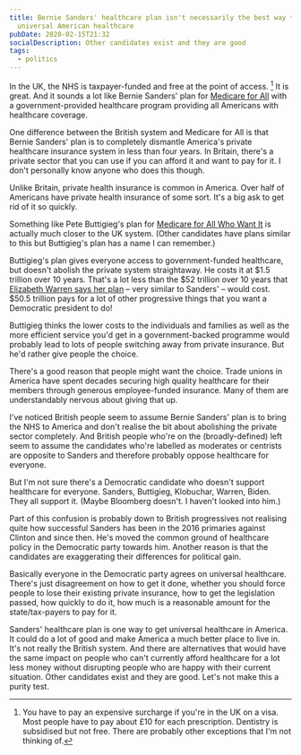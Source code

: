 ```yaml
---
title: Bernie Sanders' healthcare plan isn't necessarily the best way to
  universal American healthcare
pubDate: 2020-02-15T21:32
socialDescription: Other candidates exist and they are good
tags:
  - politics
---
```


In the UK, the NHS is taxpayer-funded and free at the point of access. [^1] It is great. And it sounds a lot like Bernie Sanders' plan for [Medicare for All](https://berniesanders.com/issues/medicare-for-all) with a government-provided healthcare program providing all Americans with healthcare coverage.

One difference between the British system and Medicare for All is that Bernie Sanders' plan is to completely dismantle America's private healthcare insurance system in less than four years. In Britain, there's a private sector that you can use if you can afford it and want to pay for it. I don't personally know anyone who does this though.

Unlike Britain, private health insurance is common in America. Over half of Americans have private health insurance of some sort. It's a big ask to get rid of it so quickly.

Something like Pete Buttigieg's plan for [Medicare for All Who Want It](https://peteforamerica.com/policies/health-care) is actually much closer to the UK system. (Other candidates have plans similar to this but Buttigieg's plan has a name I can remember.)

Buttigieg's plan gives everyone access to government-funded healthcare, but doesn't abolish the private system straightaway. He costs it at $1.5 trillion over 10 years. That's a lot less than the $52 trillion over 10 years that [Elizabeth Warren says her plan](https://elizabethwarren.com/plans/paying-for-m4a) – very similar to Sanders' – would cost. $50.5 trillion pays for a lot of other progressive things that you want a Democratic president to do!

Buttigieg thinks the lower costs to the individuals and families as well as the more efficient service you'd get in a government-backed programme would probably lead to lots of people switching away from private insurance. But he'd rather give people the choice.

There's a good reason that people might want the choice. Trade unions in America have spent decades securing high quality healthcare for their members through generous employee-funded insurance. Many of them are understandably nervous about giving that up.

I've noticed British people seem to assume Bernie Sanders' plan is to bring the NHS to America and don't realise the bit about abolishing the private sector completely. And British people who're on the (broadly-defined) left seem to assume the candidates who're labelled as moderates or centrists are opposite to Sanders and therefore probably oppose healthcare for everyone.

But I'm not sure there's a Democratic candidate who doesn't support healthcare for everyone. Sanders, Buttigieg, Klobuchar, Warren, Biden. They all support it. (Maybe Bloomberg doesn't. I haven't looked into him.)

Part of this confusion is probably down to British progressives not realising quite how successful Sanders has been in the 2016 primaries against Clinton and since then. He's moved the common ground of healthcare policy in the Democratic party towards him. Another reason is that the candidates are exaggerating their differences for political gain.

Basically everyone in the Democratic party agrees on universal healthcare. There's just disagreement on how to get it done, whether you should force people to lose their existing private insurance, how to get the legislation passed, how quickly to do it, how much is a reasonable amount for the state/tax-payers to pay for it.

Sanders' healthcare plan is one way to get universal healthcare in America. It could do a lot of good and make America a much better place to live in. It's not really the British system. And there are alternatives that would have the same impact on people who can't currently afford healthcare for a lot less money without disrupting people who are happy with their current situation. Other candidates exist and they are good. Let's not make this a purity test.

[^1]: You have to pay an expensive surcharge if you're in the UK on a visa. Most people have to pay about £10 for each prescription. Dentistry is subsidised but not free. There are probably other exceptions that I'm not thinking of.
